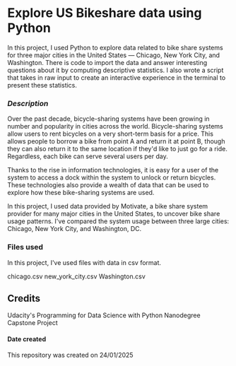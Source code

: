# **Explore US Bikeshare data using Python**
In this project, I used Python to explore data related to bike share systems for three major cities in the United States — Chicago, New York City, and Washington. There is code to import the data and answer interesting questions about it by computing descriptive statistics. I also wrote a script that takes in raw input to create an interactive experience in the terminal to present these statistics.

### _Description_
Over the past decade, bicycle-sharing systems have been growing in number and popularity in cities across the world. Bicycle-sharing systems allow users to rent bicycles on a very short-term basis for a price. This allows people to borrow a bike from point A and return it at point B, though they can also return it to the same location if they'd like to just go for a ride. Regardless, each bike can serve several users per day.

Thanks to the rise in information technologies, it is easy for a user of the system to access a dock within the system to unlock or return bicycles. These technologies also provide a wealth of data that can be used to explore how these bike-sharing systems are used.

In this project, I used data provided by Motivate, a bike share system provider for many major cities in the United States, to uncover bike share usage patterns. I've compared the system usage between three large cities: Chicago, New York City, and Washington, DC.

### Files used
In this project, I've used files with data in csv format. 

chicago.csv
new_york_city.csv
Washington.csv

## **Credits**
Udacity's Programming for Data Science with Python Nanodegree Capstone Project

#### Date created
This repository was created on 24/01/2025
